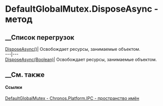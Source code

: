 # DefaultGlobalMutex.DisposeAsync - метод
##  __Список перегрузок
[DisposeAsync()](M_Chronos_Platform_IPC_GlobalMutexBase_DisposeAsync.htm)|
Освобождает ресурсы, занимаемые объектом.  
---|---  
[DisposeAsync(Boolean)](M_Chronos_Platform_IPC_DefaultGlobalMutex_DisposeAsync.htm)|
Освобождает ресурсы, занимаемые объектом.  
##  __См. также
#### Ссылки
[DefaultGlobalMutex - ](T_Chronos_Platform_IPC_DefaultGlobalMutex.htm)
[Chronos.Platform.IPC - пространство имён](N_Chronos_Platform_IPC.htm)
